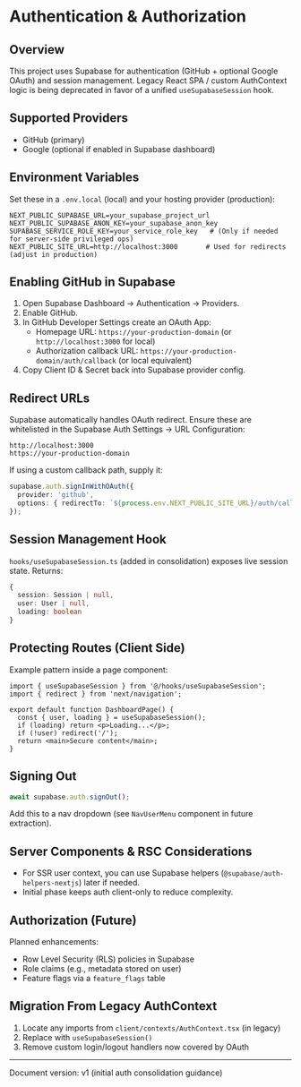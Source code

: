 # Authentication & Authorization

## Overview
This project uses Supabase for authentication (GitHub + optional Google OAuth) and session management. Legacy React SPA / custom AuthContext logic is being deprecated in favor of a unified `useSupabaseSession` hook.

## Supported Providers
- GitHub (primary)
- Google (optional if enabled in Supabase dashboard)

## Environment Variables
Set these in a `.env.local` (local) and your hosting provider (production):
```
NEXT_PUBLIC_SUPABASE_URL=your_supabase_project_url
NEXT_PUBLIC_SUPABASE_ANON_KEY=your_supabase_anon_key
SUPABASE_SERVICE_ROLE_KEY=your_service_role_key   # (Only if needed for server-side privileged ops)
NEXT_PUBLIC_SITE_URL=http://localhost:3000       # Used for redirects (adjust in production)
```

## Enabling GitHub in Supabase
1. Open Supabase Dashboard → Authentication → Providers.
2. Enable GitHub.
3. In GitHub Developer Settings create an OAuth App:
   - Homepage URL: `https://your-production-domain` (or `http://localhost:3000` for local)
   - Authorization callback URL: `https://your-production-domain/auth/callback` (or local equivalent)
4. Copy Client ID & Secret back into Supabase provider config.

## Redirect URLs
Supabase automatically handles OAuth redirect. Ensure these are whitelisted in the Supabase Auth Settings → URL Configuration:
```
http://localhost:3000
https://your-production-domain
```
If using a custom callback path, supply it:
```ts
supabase.auth.signInWithOAuth({
  provider: 'github',
  options: { redirectTo: `${process.env.NEXT_PUBLIC_SITE_URL}/auth/callback` }
});
```

## Session Management Hook
`hooks/useSupabaseSession.ts` (added in consolidation) exposes live session state.
Returns:
```ts
{
  session: Session | null,
  user: User | null,
  loading: boolean
}
```

## Protecting Routes (Client Side)
Example pattern inside a page component:
```tsx
import { useSupabaseSession } from '@/hooks/useSupabaseSession';
import { redirect } from 'next/navigation';

export default function DashboardPage() {
  const { user, loading } = useSupabaseSession();
  if (loading) return <p>Loading...</p>;
  if (!user) redirect('/');
  return <main>Secure content</main>;
}
```

## Signing Out
```ts
await supabase.auth.signOut();
```
Add this to a nav dropdown (see `NavUserMenu` component in future extraction).

## Server Components & RSC Considerations
- For SSR user context, you can use Supabase helpers (`@supabase/auth-helpers-nextjs`) later if needed.
- Initial phase keeps auth client-only to reduce complexity.

## Authorization (Future)
Planned enhancements:
- Row Level Security (RLS) policies in Supabase
- Role claims (e.g., metadata stored on user)
- Feature flags via a `feature_flags` table

## Migration From Legacy AuthContext
1. Locate any imports from `client/contexts/AuthContext.tsx` (in legacy)
2. Replace with `useSupabaseSession()`
3. Remove custom login/logout handlers now covered by OAuth

---
Document version: v1 (initial auth consolidation guidance)
